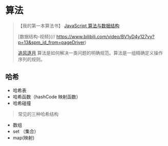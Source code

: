 # 算法

> 【我的第一本算法书】
> [JavaScript 算法与数据结构](https://github.com/trekhleb/javascript-algorithms/blob/master/README.zh-CN.md)
>
> [数据结构-视频](// https://www.bilibili.com/video/BV1yD4y127vy?p=13&spm_id_from=pageDriver)
>
> [追风逐月](https://www.cnblogs.com/xbblogs/category/728023.html)
> 算法是如何解决一类问题的明确规范。算法是一组精确定义操作序列的规则。

## 哈希

- 哈希表
- 哈希函数（hashCode 映射函数）
- 哈希碰撞

> 常见的三种哈希结构

- 数组
- set （集合）
- map(映射)
